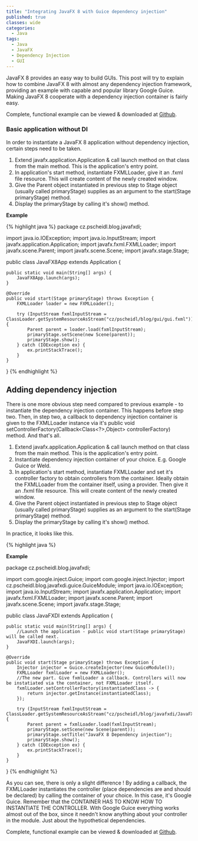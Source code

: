 ```yaml
---
title: "Integrating JavaFX 8 with Guice dependency injection"
published: true
classes: wide
categories:
  - Java
tags:
  - Java
  - JavaFX
  - Dependency Injection
  - GUI
---
```


JavaFX 8 provides an easy way to build GUIs. This post will try to explain how to combine JavaFX 8 with almost any dependency injection framework, providing an example with capable and popular library Google Guice. Making JavaFX 8 cooperate with a dependency injection container is fairly easy.

Complete, functional example can be viewed & downloaded at <a href="https://github.com/Pscheidl/JavaFX8DependencyInjection" target="_blank">Github</a>.

### Basic application without DI

In order to instantiate a JavaFX 8 application without dependency injection, certain steps need to be taken.

1. Extend javafx.application.Application & call launch method on that class from the main method. This is the application's entry point.
2. In application's start method, instantiate FXMLLoader, give it an .fxml file resource. This will create content of the newly created window.
3. Give the Parent object instantiated in previous step to Stage object (usually called primaryStage) supplies as an argument to the start(Stage primaryStage) method.
4. Display the primaryStage by calling it's show() method.

**Example**

{% highlight java %}
package cz.pscheidl.blog.javafxdi;

import java.io.IOException;
import java.io.InputStream;
import javafx.application.Application;
import javafx.fxml.FXMLLoader;
import javafx.scene.Parent;
import javafx.scene.Scene;
import javafx.stage.Stage;

public class JavaFX8App extends Application {

    public static void main(String[] args) {
        JavaFX8App.launch(args);
    }

    @Override
    public void start(Stage primaryStage) throws Exception {
        FXMLLoader loader = new FXMLLoader();

        try (InputStream fxmlInputStream = ClassLoader.getSystemResourceAsStream("cz/pscheidl/blog/gui/gui.fxml")) {
            Parent parent = loader.load(fxmlInputStream);
            primaryStage.setScene(new Scene(parent));
            primaryStage.show();
        } catch (IOException ex) {
            ex.printStackTrace();
        }
    }
}
{% endhighlight %}

 ## Adding dependency injection

There is one more obvious step need compared to previous example - to instantiate the dependency injection container. This happens before step two. Then, in step two, a callback to dependency injection container is given to the FXMLLoader instance via it's public void setControllerFactory(Callback<Class<?>,Object> controllerFactory) method. And that's all.

1. Extend javafx.application.Application & call launch method on that class from the main method. This is the application's entry point.
2. Instantiate dependency injection container of your choice. E.g. Google Guice or Weld.
3. In application's start method, instantiate FXMLLoader and set it's controller factory to obtain controllers from the container. Ideally obtain the FXMLLoader from the container itself, using a provider. Then give it an .fxml file resource. This will create content of the newly created window.
4. Give the Parent object instantiated in previous step to Stage object (usually called primaryStage) supplies as an argument to the start(Stage primaryStage) method.
5. Display the primaryStage by calling it's show() method.

In practice, it looks like this.

{% highlight java %}

**Example**

package cz.pscheidl.blog.javafxdi;

import com.google.inject.Guice;
import com.google.inject.Injector;
import cz.pscheidl.blog.javafxdi.guice.GuiceModule;
import java.io.IOException;
import java.io.InputStream;
import javafx.application.Application;
import javafx.fxml.FXMLLoader;
import javafx.scene.Parent;
import javafx.scene.Scene;
import javafx.stage.Stage;

public class JavaFXDI extends Application {

    public static void main(String[] args) {
        //Launch the application - public void start(Stage primaryStage) will be called next.
        JavaFXDI.launch(args);
    }

    @Override
    public void start(Stage primaryStage) throws Exception {
        Injector injector = Guice.createInjector(new GuiceModule());
        FXMLLoader fxmlLoader = new FXMLLoader();
        //The new part. Give fxmlLoader a callback. Controllers will now be instatiated via the container, not FXMLLoader itself.
        fxmlLoader.setControllerFactory(instantiatedClass -> {
            return injector.getInstance(instantiatedClass);
        });

        try (InputStream fxmlInputStream = ClassLoader.getSystemResourceAsStream("cz/pscheidl/blog/javafxdi/JavaFXDI.fxml")) {
            Parent parent = fxmlLoader.load(fxmlInputStream);
            primaryStage.setScene(new Scene(parent));
            primaryStage.setTitle("JavaFX 8 Dependency injection");
            primaryStage.show();
        } catch (IOException ex) {
            ex.printStackTrace();
        }
    }
}
{% endhighlight %}

As you can see, there is only a slight difference ! By adding a callback, the FXMLLoader instantiates the controller (place dependencies are and should be declared) by calling the container of your choice. In this case, it's Google Guice. Remember that the CONTAINER HAS TO KNOW HOW TO INSTANTIATE THE CONTROLLER. With Google Guice everything works almost out of the box, since it needn't know anything about your controller in the module. Just about the hypothetical dependencies.

Complete, functional example can be viewed & downloaded at <a href="https://github.com/Pscheidl/JavaFX8DependencyInjection" target="_blank">Github</a>.